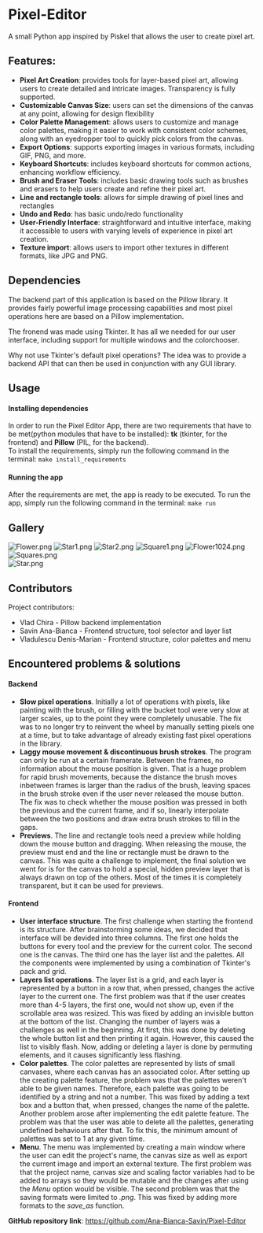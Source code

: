 # Pixel-Editor


A small Python app inspired by Piskel that allows the user to create pixel art.     

## Features:
- **Pixel Art Creation**: provides tools for layer-based pixel art, allowing users to create detailed and intricate images. Transparency is fully supported.
- **Customizable Canvas Size**: users can set the dimensions of the canvas at any point, allowing for design flexibility
- **Color Palette Management**: allows users to customize and manage color palettes, making it easier to work with consistent color schemes, along with an eyedropper tool to quickly pick colors from the canvas.
- **Export Options**: supports exporting images in various formats, including GIF, PNG, and more.
- **Keyboard Shortcuts**: includes keyboard shortcuts for common actions, enhancing workflow efficiency.
- **Brush and Eraser Tools**: includes basic drawing tools such as brushes and erasers to help users create and refine their pixel art.
- **Line and rectangle tools**: allows for simple drawing of pixel lines and rectangles
- **Undo and Redo**: has basic undo/redo functionality
- **User-Friendly Interface**: straightforward and intuitive interface, making it accessible to users with varying levels of experience in pixel art creation.
- **Texture import**: allows users to import other textures in different formats, like JPG and PNG.

## Dependencies
The backend part of this application is based on the Pillow library. It provides fairly powerful image processing capabilities and most pixel operations here are based on a Pillow implementation.   

The fronend was made using Tkinter. It has all we needed for our user interface, including support for multiple windows and the colorchooser.

Why not use Tkinter's default pixel operations? The idea was to provide a backend API that can then be used in conjunction with any GUI library.

## Usage
#### Installing dependencies
In order to run the Pixel Editor App, there are two requirements that have to be met(python modules that have to be installed): **tk** (tkinter, for the frontend) and **Pillow** (PIL, for the backend).\
To install the requirements, simply run the following command in the terminal:
```make install_requirements```
#### Running the app
After the requirements are met, the app is ready to be executed. To run the app, simply run the following command in the terminal:
```make run```

## Gallery
![Flower.png](gallery%2FFlower.png)
![Star1.png](gallery%2FStar1.png)
![Star2.png](gallery%2FStar2.png)
![Square1.png](gallery%2FSquare1.png)
![Flower1024.png](gallery%2FFlower1024.png)
![Squares.png](gallery%2FSquares.png)\
![Star.png](gallery%2FStar.png)
## Contributors
Project contributors:
- Vlad Chira - Pillow backend implementation
- Savin Ana-Bianca - Frontend structure, tool selector and layer list
- Vladulescu Denis-Marian - Frontend structure, color palettes and menu

## Encountered problems & solutions
#### Backend
- **Slow pixel operations**. Initially a lot of operations with pixels, like painting with the brush, or filling with the bucket tool were very slow at larger scales, up to the point they were completely unusable. The fix was to no longer try to reinvent the wheel by manually setting pixels one at a time, but to take advantage of already existing fast pixel operations in the library.
- **Laggy mouse movement & discontinuous brush strokes**. The program can only be run at a certain framerate. Between the frames, no information about the mouse position is given. That is a huge problem for rapid brush movements, because the distance the brush moves inbetween frames is larger than the radius of the brush, leaving spaces in the brush stroke even if the user never released the mouse button. The fix was to check whether the mouse position was pressed in both the previous and the current frame, and if so, linearly interpolate between the two positions and draw extra brush strokes to fill in the gaps.
- **Previews**. The line and rectangle tools need a preview while holding down the mouse button and dragging. When releasing the mouse, the preview must end and the line or rectangle must be drawn to the canvas. This was quite a challenge to implement, the final solution we went for is for the canvas to hold a special, hidden preview layer that is always drawn on top of the others. Most of the times it is completely transparent, but it can be used for previews.

#### Frontend
- **User interface structure**. The first challenge when starting the frontend is its structure. After brainstorming some ideas, we decided that interface will be devided into three columns. The first one holds the buttons for every tool and the preview for the current color. The second one is the canvas. The third one has the layer list and the palettes. All the components were implemented by using a combination of Tkinter's pack and grid.
- **Layers list operations**. The layer list is a grid, and each layer is represented by a button in a row that, when pressed, changes the active layer to the current one. The first problem was that if the user creates more than 4-5 layers, the first one, would not show up, even if the scrollable area was resized. This was fixed by adding an invisible button at the bottom of the list. Changing the number of layers was a challenges as well in the beginning. At first, this was done by deleting the whole button list and then printing it again. However, this caused the list to visibly flash. Now, adding or deleting a layer is done by permuting elements, and it causes significantly less flashing.
- **Color palettes**. The color palettes are represented by lists of small canvases, where each canvas has an associated color. After setting up the creating palette feature, the problem was that the palettes weren't able to be given names. Therefore, each palette was going to be identified by a string and not a number. This was fixed by adding a text box and a button that, when pressed, changes the name of the palette. Another problem arose after implementing the edit palette feature. The problem was that the user was able to delete all the palettes, generating undefined behaviours after that. To fix this, the minimum amount of palettes was set to 1 at any given time.
- **Menu**. The menu was implemented by creating a main window where the user can edit the project's name, the canvas size as well as export the current image and import an external texture. The first problem was that the project name, canvas size and scaling factor variables had to be added to arrays so they would be mutable and the changes after using the *Menu* option would be visible. The second problem was that the saving formats were limited to *.png*. This was fixed by adding more formats to the *save_as* function.

**GitHub repository link**: https://github.com/Ana-Bianca-Savin/Pixel-Editor

